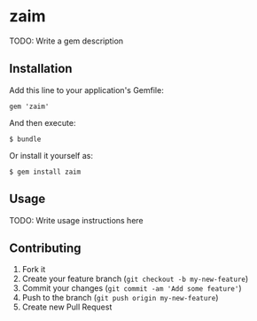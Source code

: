 # zaim

TODO: Write a gem description

## Installation

Add this line to your application's Gemfile:

    gem 'zaim'

And then execute:

    $ bundle

Or install it yourself as:

    $ gem install zaim

## Usage

TODO: Write usage instructions here

## Contributing

1. Fork it
2. Create your feature branch (`git checkout -b my-new-feature`)
3. Commit your changes (`git commit -am 'Add some feature'`)
4. Push to the branch (`git push origin my-new-feature`)
5. Create new Pull Request
